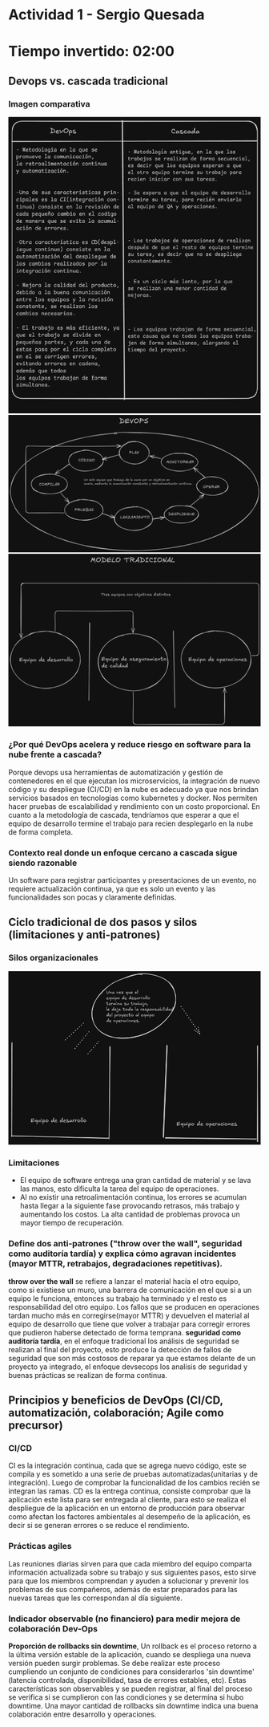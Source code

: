 # Actividad 1 - Sergio Quesada
# Tiempo invertido: 02:00

## Devops vs. cascada tradicional 
### Imagen comparativa
![Cuadro](imagenes/devops-vs-cascada.png)
![DevOps](imagenes/devops.png)
![Cascada](imagenes/cascada.png)
### ¿Por qué DevOps acelera y reduce riesgo en software para la nube frente a cascada?
Porque devops usa herramientas de automatización y gestión de contenedores en el que ejecutan los microservicios, la integración de nuevo código y su despliegue (CI/CD) en la nube es adecuado ya que nos brindan servicios basados en tecnologías como kubernetes y docker. Nos permiten hacer pruebas de escalabilidad y rendimiento
con un costo proporcional. En cuanto a la metodología de cascada, tendríamos que esperar a que el equipo de desarrollo termine el trabajo para recien desplegarlo en la nube de forma completa.
### Contexto real donde un enfoque cercano a cascada sigue siendo razonable
Un software para registrar participantes y presentaciones de un evento, no requiere actualización continua, ya que es solo un evento y las funcionalidades son pocas y claramente definidas.
## Ciclo tradicional de dos pasos y silos (limitaciones y anti-patrones)
### Silos organizacionales
![Silos](imagenes/silos-equipos.png)
### Limitaciones
- El equipo de software entrega una gran cantidad de material y se lava las manos, esto dificulta la tarea del equipo de operaciones.
- Al no existir una retroalimentación continua, los errores se acumulan hasta llegar a la siguiente fase provocando retrasos, más trabajo y aumentando los costos. La alta cantidad de problemas provoca un mayor tiempo de recuperación.
### Define dos anti-patrones ("throw over the wall", seguridad como auditoría tardía) y explica cómo agravan incidentes (mayor MTTR, retrabajos, degradaciones repetitivas).
**throw over the wall** se refiere a lanzar el material hacía el otro equipo, como si existiese un muro, una barrera de comunicación en el que si a un equipo le funciona, entonces su trabajo ha terminado y el resto es responsabilidad del otro equipo. Los fallos que se producen en operaciones tardan mucho más en corregirse(mayor MTTR) y devuelven el material al equipo de desarrollo que tiene que volver a trabajar para corregir errores que pudieron haberse detectado de forma temprana.
**seguridad como auditoría tardía**, en el enfoque tradicional los análisis de seguridad se realizan al final del proyecto, esto produce la detección de fallos de seguridad que son más costosos de reparar ya que estamos delante de un proyecto ya integrado, el enfoque devsecops los analisis de seguridad y buenas prácticas se realizan de forma continua.
## Principios y beneficios de DevOps (CI/CD, automatización, colaboración; Agile como precursor)
### CI/CD
CI es la integración continua, cada que se agrega nuevo código, este se compila y es sometido a una serie de pruebas automatizadas(unitarias y de integración). Luego de comprobar la funcionalidad de los cambios recién se integran las ramas. CD es la entrega continua, consiste comprobar que la aplicación este lista para ser entregada al cliente, para esto se realiza el despliegue de la aplicación en un entorno de producción para observar como afectan los factores ambientales al desempeño de la aplicación, es decir si se generan errores o se reduce el rendimiento.
### Prácticas agiles
Las reuniones diarias sirven para que cada miembro del equipo comparta información actualizada sobre su trabajo y sus siguientes pasos, esto sirve para que los miembros comprendan y ayuden a solucionar y prevenir los problemas de sus compañeros, además de estar preparados para las nuevas tareas que les correspondan al día siguiente.
### Indicador observable (no financiero) para medir mejora de colaboración Dev-Ops
**Proporción de rollbacks sin downtime**, Un rollback es el proceso retorno a la última versión estable de la aplicación, cuando se despliega una nueva versión pueden surgir problemas. Se debe realizar este proceso cumpliendo un conjunto de condiciones para considerarlos 'sin downtime' (latencia controlada, disponibilidad, tasa de errores estables, etc). Estas características son observables y se pueden registrar, al final del proceso se verifica si se cumplieron con las condiciones y se determina si hubo downtime. Una mayor cantidad de rollbacks sin downtime indica una buena colaboración entre desarrollo y operaciones.
